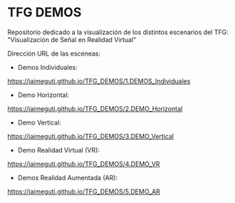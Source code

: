 # TFG DEMOS
Repositorio dedicado a la visualización de los distintos escenarios del TFG: "Visualización de Señal en Realidad Virtual"

Dirección URL de las esceneas:

- Demos Individuales:

https://jaimeguti.github.io/TFG_DEMOS/1.DEMOS_Individuales


- Demo Horizontal:

https://jaimeguti.github.io/TFG_DEMOS/2.DEMO_Horizontal


- Demo Vertical:

https://jaimeguti.github.io/TFG_DEMOS/3.DEMO_Vertical


- Demo Realidad Virtual (VR):

https://jaimeguti.github.io/TFG_DEMOS/4.DEMO_VR


- Demos Realidad Aumentada (AR):

https://jaimeguti.github.io/TFG_DEMOS/5.DEMO_AR

